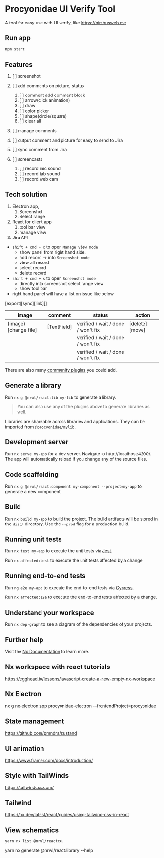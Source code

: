 # Procyonidae UI Verify Tool

A tool for easy use with UI verify, like https://nimbusweb.me.

## Run app

```bash
npm start
```

## Features

1. [ ] screenshot
2. [ ] add comments on picture, status

   1. [ ] comment add comment block
   2. [ ] arrow(click animation)
   3. [ ] draw
   4. [ ] color picker
   5. [ ] shape(circle/square)
   6. [ ] clear all

3. [ ] manage comments
4. [ ] output comment and picture for easy to send to Jira
5. [ ] sync comment from Jira
6. [ ] screencasts

   1. [ ] record mic sound
   2. [ ] record tab sound
   3. [ ] record web cam

## Tech solution

1. Electron app,
   1. Screenshot
   2. Select range
2. React for client app
   1. tool bar view
   2. manage view
3. Jira API

- `shift + cmd + x` to open `Manage view mode`
  - show panel from right hand side.
  - add record -> into `Screenshot mode`
  - view all record
  - select record
  - delete record
- `shift + cmd + s` to open `Screenshot mode`
  - directly into screenshot select range view
  - show tool bar
- right hand panel will have a list on issue like below

[export][sync][link][]

| image                | comment     | status                             | action         |
| -------------------- | ----------- | ---------------------------------- | -------------- |
| (image)[change file] | [TextField] | verified / wait / done / won't fix | [delete][move] |
|                      |             | verified / wait / done / won't fix |                |
|                      |             | verified / wait / done / won't fix |                |

There are also many [community plugins](https://nx.dev/community) you could add.

## Generate a library

Run `nx g @nrwl/react:lib my-lib` to generate a library.

> You can also use any of the plugins above to generate libraries as well.

Libraries are shareable across libraries and applications. They can be imported from `@procyonidae/mylib`.

## Development server

Run `nx serve my-app` for a dev server. Navigate to http://localhost:4200/. The app will automatically reload if you change any of the source files.

## Code scaffolding

Run `nx g @nrwl/react:component my-component --project=my-app` to generate a new component.

## Build

Run `nx build my-app` to build the project. The build artifacts will be stored in the `dist/` directory. Use the `--prod` flag for a production build.

## Running unit tests

Run `nx test my-app` to execute the unit tests via [Jest](https://jestjs.io).

Run `nx affected:test` to execute the unit tests affected by a change.

## Running end-to-end tests

Run `ng e2e my-app` to execute the end-to-end tests via [Cypress](https://www.cypress.io).

Run `nx affected:e2e` to execute the end-to-end tests affected by a change.

## Understand your workspace

Run `nx dep-graph` to see a diagram of the dependencies of your projects.

## Further help

Visit the [Nx Documentation](https://nx.dev) to learn more.

## Nx workspace with react tutorials

https://egghead.io/lessons/javascript-create-a-new-empty-nx-workspace

## Nx Electron

nx g nx-electron:app procyonidae-electron --frontendProject=procyonidae

## State management

https://github.com/pmndrs/zustand

## UI animation

https://www.framer.com/docs/introduction/

## Style with TailWinds

https://tailwindcss.com/

## Tailwind

https://nx.dev/latest/react/guides/using-tailwind-css-in-react

## View schematics

```
yarn nx list @nrwl/reactce.
```

yarn nx generate @nrwl/react:library --help
